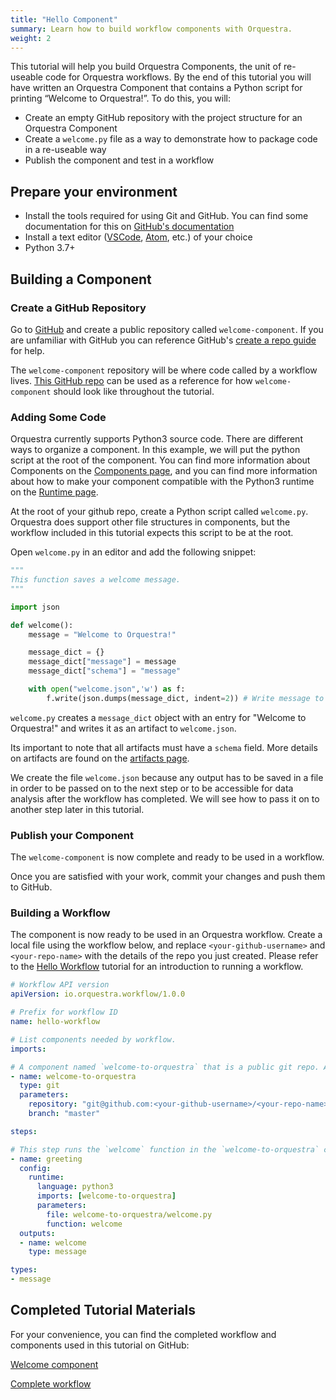 ```yaml
---
title: "Hello Component"
summary: Learn how to build workflow components with Orquestra.
weight: 2
---
```


This tutorial will help you build Orquestra Components, the unit of re-useable code for Orquestra workflows.  By the end of this tutorial you will have written an Orquestra Component that contains a Python script for printing “Welcome to Orquestra!”. To do this, you will:

* Create an empty GitHub repository with the project structure for an Orquestra Component
* Create a `welcome.py` file as a way to demonstrate how to package code in a re-useable way
* Publish the component and test in a workflow


## Prepare your environment

* Install the tools required for using Git and GitHub. You can find some documentation for this on [GitHub's documentation](https://docs.github.com/en/desktop/installing-and-configuring-github-desktop/installing-and-authenticating-to-github-desktop)
* Install a text editor ([VSCode](https://code.visualstudio.com/), [Atom](https://atom.io/), etc.) of your choice
* Python 3.7+ 

## Building a Component

### Create a GitHub Repository

Go to [GitHub](https://github.com/) and create a public repository called `welcome-component`. If you are unfamiliar with GitHub you can reference GitHub's [create a repo guide](https://help.github.com/en/github/getting-started-with-github/create-a-repo) for help.

The `welcome-component` repository will be where code called by a workflow lives. [This GitHub repo](https://github.com/zapatacomputing/tutorial-0-welcome) can be used as a reference for how `welcome-component` should look like throughout the tutorial.

### Adding Some Code

Orquestra currently supports Python3 source code. There are different ways to organize a component. In this example, we will put the python script at the root of the component. You can find more information about Components on the [Components page](../../quantum-engine/components/), and you can find more information about how to make your component compatible with the Python3 runtime on the [Runtime page](../../quantum-engine/runtime/).

At the root of your github repo, create a Python script called `welcome.py`. Orquestra does support other file structures in components, but the workflow included in this tutorial expects this script to be at the root.

Open `welcome.py` in an editor and add the following snippet:

```Python
"""
This function saves a welcome message.
"""

import json

def welcome():
    message = "Welcome to Orquestra!"

    message_dict = {}
    message_dict["message"] = message
    message_dict["schema"] = "message"

    with open("welcome.json",'w') as f:
        f.write(json.dumps(message_dict, indent=2)) # Write message to file as this will serve as output artifact
```

`welcome.py` creates a `message_dict` object with an entry for "Welcome to Orquestra!" and writes it as an artifact to `welcome.json`. 

Its important to note that all artifacts must have a `schema` field. More details on artifacts are found on the [artifacts page](../../data-management/workflow-artifacts/).

We create the file `welcome.json` because any output has to be saved in a file in order to be passed on to the next step or to be accessible for data analysis after the workflow has completed. We will see how to pass it on to another step later in this tutorial.

### Publish your Component

The `welcome-component` is now complete and ready to be used in a workflow. 

Once you are satisfied with your work, commit your changes and push them to GitHub.

### Building a Workflow

The component is now ready to be used in an Orquestra workflow. Create a local file using the workflow below, and replace `<your-github-username>` and `<your-repo-name>` with the details of the repo you just created. Please refer to the [Hello Workflow](../hello-workflow/) tutorial for an introduction to running a workflow.

```YAML
# Workflow API version
apiVersion: io.orquestra.workflow/1.0.0

# Prefix for workflow ID
name: hello-workflow

# List components needed by workflow.
imports:

# A component named `welcome-to-orquestra` that is a public git repo. All the fields here are required except branch, which defaults to master.
- name: welcome-to-orquestra
  type: git
  parameters:
    repository: "git@github.com:<your-github-username>/<your-repo-name>.git"
    branch: "master"

steps:

# This step runs the `welcome` function in the `welcome-to-orquestra` component
- name: greeting
  config:
    runtime:
      language: python3
      imports: [welcome-to-orquestra]
      parameters:
        file: welcome-to-orquestra/welcome.py
        function: welcome
  outputs:
  - name: welcome
    type: message

types:
- message
```

## Completed Tutorial Materials

For your convenience, you can find the completed workflow and components used in this tutorial on GitHub:

[Welcome component](https://github.com/zapatacomputing/tutorial-0-welcome)

[Complete workflow](https://github.com/zapatacomputing/tutorial-0-welcome/blob/master/hello-workflow.yaml)
